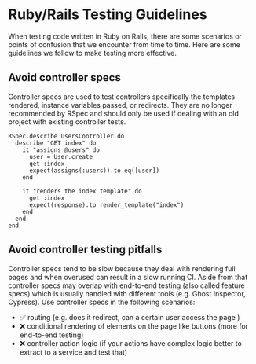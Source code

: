 # Ruby/Rails Testing Guidelines

When testing code written in Ruby on Rails, there are some scenarios or points of confusion that we encounter from time to time. Here are some guidelines we follow to make testing more effective.

## Avoid controller specs

Controller specs are used to test controllers specifically the templates rendered, instance variables passed, or redirects. They are no longer recommended by RSpec and should only be used if dealing with an old project with existing controller tests.

    RSpec.describe UsersController do
	  describe "GET index" do
		it "assigns @users" do
		  user = User.create
		  get :index
		  expect(assigns(:users)).to eq([user])
		end

		it "renders the index template" do
		  get :index
		  expect(response).to render_template("index")
		end
	  end
	end

## Avoid controller testing pitfalls

Controller specs tend to be slow because they deal with rendering full pages and when overused can result in a slow running CI. Aside from that controller specs may overlap with end-to-end testing (also called feature specs) which is usually handled with different tools (e.g. Ghost Inspector, Cypress). Use controller specs in the following scenarios:
- ✅ routing (e.g. does it redirect, can a certain user access the page )
- ❌ conditional rendering of elements on the page like buttons (more for end-to-end testing)
- ❌ controller action logic (if your actions have complex logic better to extract to a service and test that)
